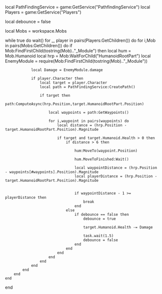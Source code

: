 local PathFindingService = game:GetService("PathfindingService")
local Players = game:GetService("Players")

local debounce = false

local Mobs = workspace.Mobs

while true do wait()
	for _, player in pairs(Players:GetChildren()) do
		for i,Mob in pairs(Mobs:GetChildren()) do
			if Mob:FindFirstChild(tostring(Mob).."_Module") then
				local hum = Mob.Humanoid
				local hrp = Mob:WaitForChild("HumanoidRootPart")
				local EnemyModule = require(Mob:FindFirstChild(tostring(Mob).."_Module"))

				local Damage = EnemyModule.damage

				if player.Character then
					local target = player.Character
					local path = PathFindingService:CreatePath()

					if target then
						path:ComputeAsync(hrp.Position,target.HumanoidRootPart.Position)

						local waypoints = path:GetWaypoints()

						for i,waypoint in pairs(waypoints) do
							local distance = (hrp.Position - target.HumanoidRootPart.Position).Magnitude

							if target and target.Humanoid.Health > 0 then
								if distance > 6 then

									hum:MoveTo(waypoint.Position)

									hum.MoveToFinished:Wait()

									local waypointDistance = (hrp.Position - waypoints[#waypoints].Position).Magnitude
									local playerDistance = (hrp.Position - target.HumanoidRootPart.Position).Magnitude


									if waypointDistance - 1 >= playerDistance then
										break
									end
								else
									if debounce == false then
										debounce = true

										target.Humanoid.Health -= Damage

										task.wait(1.5)
										debounce = false
									end
								end
							end
						end
					end
				end
			end
		end
	end
end
